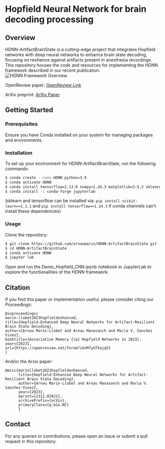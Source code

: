 # Hopfield Neural Network for brain decoding processing

## Overview

HDNN-ArtifactBrainState is a cutting-edge project that integrates Hopfield networks with deep neural networks to enhance brain state decoding, focusing on resilience against artifacts present in anesthesia recordings. This repository houses the code and resources for implementing the HDNN framework described in our recent publication.
![HDNN Framework Overview](data/HDNN-pipeline.png)

OpenReview paper: 
[OpenReview Link](https://openreview.net/forum?id=M7yGTXajq5)

ArXiv preprint: 
[ArXiv Paper](https://arxiv.org/abs/2311.03421)

## Getting Started

### Prerequisites

Ensure you have Conda installed on your system for managing packages and environments.

### Installation

To set up your environment for HDNN-ArtifactBrainState, run the following commands:

```bash
$ conda create --name HDNN python=3.9
$ conda activate HDNN
$ conda install tensorflow=2.13.0 numpy=1.24.3 matplotlib=3.5.2 sklearn=1.1.1 seaborn=0.12.2
$ conda install -c conda-forge jupyterlab
```
(sklearn and tensorflow can be installed via: ```pip install scikit-learn==1.1.1``` and ```pip install tensorflow==1.24.3``` if conda channels can't install these dependencies)


### Usage
Clone the repository:

```bash
$ git clone https://github.com/arnaumarin/HDNN-ArtifactBrainState.git
$ cd HDNN-ArtifactBrainState
$ conda activate HDNN
$ jupyter lab
```
Open and run the Demo_Hopfield_CNN.ipynb notebook in JupyterLab to explore the functionalities of the HDNN framework.


## Citation
If you find this paper or implementation useful, please consider citing our Proceedings:

```
@inproceedings{
marin-llobet2023hopfieldenhanced,
title={Hopfield-Enhanced Deep Neural Networks for Artifact-Resilient Brain State Decoding},
author={Arnau Marin-Llobet and Arnau Manasanch and Maria V. Sanchez Vives},
booktitle={Associative Memory {\&} Hopfield Networks in 2023},
year={2023},
url={https://openreview.net/forum?id=M7yGTXajq5}
}
```

And/or the Arxiv paper:

```
@misc{marinllobet2023hopfieldenhanced,
      title={Hopfield-Enhanced Deep Neural Networks for Artifact-Resilient Brain State Decoding}, 
      author={Arnau Marin-Llobet and Arnau Manasanch and Maria V. Sanchez-Vives},
      year={2023},
      eprint={2311.03421},
      archivePrefix={arXiv},
      primaryClass={q-bio.NC}
      }
```

## Contact
For any queries or contributions, please open an issue or submit a pull request in this repository.
